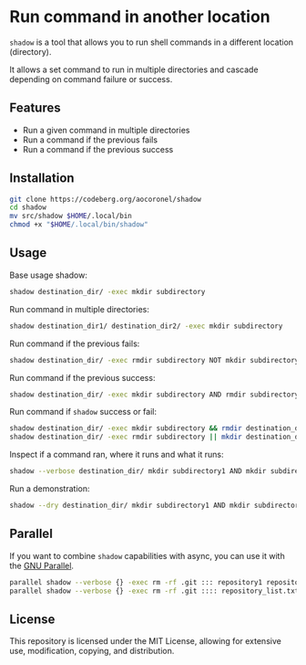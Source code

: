 # Run command in another location

`shadow` is a tool that allows you to run shell commands in a different location (directory).

It allows a set command to run in multiple directories and cascade depending on command failure or success.

## Features

- Run a given command in multiple directories
- Run a command if the previous fails
- Run a command if the previous success

## Installation

```bash
git clone https://codeberg.org/aocoronel/shadow
cd shadow
mv src/shadow $HOME/.local/bin
chmod +x "$HOME/.local/bin/shadow"
```

## Usage

Base usage shadow:

```bash
shadow destination_dir/ -exec mkdir subdirectory
```

Run command in multiple directories:

```bash
shadow destination_dir1/ destination_dir2/ -exec mkdir subdirectory
```

Run command if the previous fails:

```bash
shadow destination_dir/ -exec rmdir subdirectory NOT mkdir subdirectory
```

Run command if the previous success:

```bash
shadow destination_dir/ -exec mkdir subdirectory AND rmdir subdirectory
```

Run command if `shadow` success or fail:

```bash
shadow destination_dir/ -exec mkdir subdirectory && rmdir destination_dir/subdirectory # If success
shadow destination_dir/ -exec rmdir subdirectory || mkdir destination_dir/subdirectory # If fails
```

Inspect if a command ran, where it runs and what it runs:

```bash
shadow --verbose destination_dir/ mkdir subdirectory1 AND mkdir subdirectory2
```

Run a demonstration:

```bash
shadow --dry destination_dir/ mkdir subdirectory1 AND mkdir subdirectory2
```

## Parallel

If you want to combine `shadow` capabilities with async, you can use it with the [GNU Parallel](https://www.gnu.org/software/parallel).

```bash
parallel shadow --verbose {} -exec rm -rf .git ::: repository1 repository2 repository3 repository4
parallel shadow --verbose {} -exec rm -rf .git :::: repository_list.txt # Describes repos like above per line
```

## License

This repository is licensed under the MIT License, allowing for extensive use, modification, copying, and distribution.
